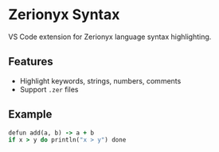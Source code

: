 # Zerionyx Syntax

VS Code extension for Zerionyx language syntax highlighting.

## Features

- Highlight keywords, strings, numbers, comments
- Support `.zer` files

## Example

```ruby
defun add(a, b) -> a + b
if x > y do println("x > y") done
```
